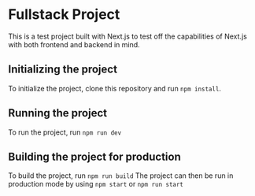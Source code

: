 # Fullstack Project

This is a test project built with Next.js to test off the capabilities of Next.js with both frontend and backend in mind.

## Initializing the project

To initialize the project, clone this repository and run `npm install`.

## Running the project

To run the project, run `npm run dev`

## Building the project for production

To build the project, run `npm run build`
The project can then be run in production mode by using `npm start` or `npm run start`
